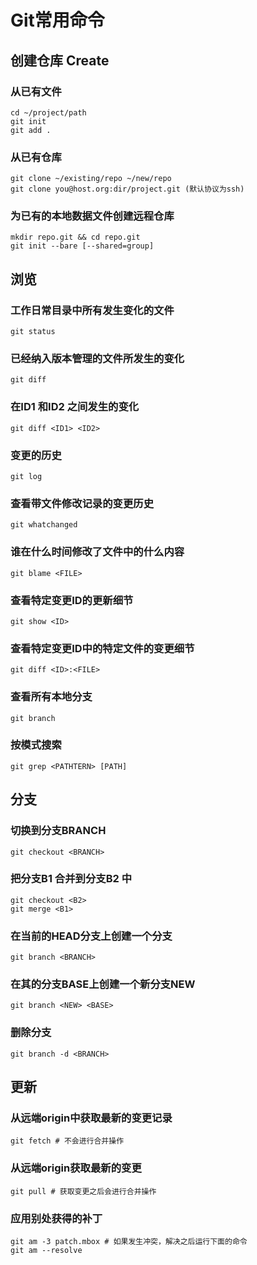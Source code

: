 # Git常用命令

## 创建仓库 Create

### 从已有文件

```
cd ~/project/path
git init
git add .
```

### 从已有仓库

```
git clone ~/existing/repo ~/new/repo
git clone you@host.org:dir/project.git (默认协议为ssh)
```

### 为已有的本地数据文件创建远程仓库

```
mkdir repo.git && cd repo.git
git init --bare [--shared=group]
```

## 浏览

### 工作日常目录中所有发生变化的文件

```
git status
```

### 已经纳入版本管理的文件所发生的变化

```
git diff
```

### 在ID1 和ID2 之间发生的变化

```
git diff <ID1> <ID2>
```

### 变更的历史

```
git log
```

### 查看带文件修改记录的变更历史

```
git whatchanged
```

### 谁在什么时间修改了文件中的什么内容

```
git blame <FILE>
```

### 查看特定变更ID的更新细节

```
git show <ID>
```

### 查看特定变更ID中的特定文件的变更细节

```
git diff <ID>:<FILE>
```

### 查看所有本地分支

```
git branch
```

### 按模式搜索

```
git grep <PATHTERN> [PATH]
```

## 分支

### 切换到分支BRANCH

```
git checkout <BRANCH>
```

### 把分支B1 合并到分支B2 中

```
git checkout <B2>
git merge <B1>
```

### 在当前的HEAD分支上创建一个分支

```
git branch <BRANCH>
```

### 在其的分支BASE上创建一个新分支NEW

```
git branch <NEW> <BASE>
```

### 删除分支

```
git branch -d <BRANCH>
```

## 更新

### 从远端origin中获取最新的变更记录

```
git fetch # 不会进行合并操作
```

### 从远端origin获取最新的变更

```
git pull # 获取变更之后会进行合并操作
```

### 应用别处获得的补丁

```
git am -3 patch.mbox # 如果发生冲突，解决之后运行下面的命令
git am --resolve
```

